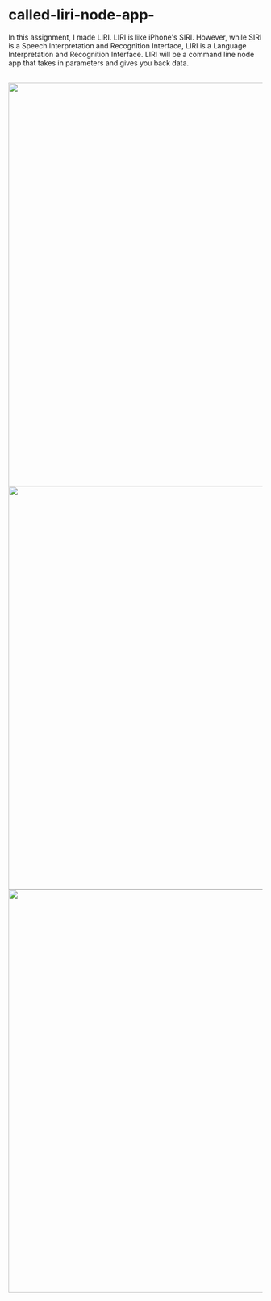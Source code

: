 # called-liri-node-app-
In this assignment, I made LIRI. LIRI is like iPhone's SIRI. However, while SIRI is a Speech Interpretation and Recognition Interface, LIRI is a Language Interpretation and Recognition Interface. LIRI will be a command line node app that takes in parameters and gives you back data.


<br/>


<img src="https://media.giphy.com/media/3ocqIW9TVP8Cs6vGXC/giphy.gif" width="800">

<br/>


<img src="https://media.giphy.com/media/2lYQHh9mT18Z648hBa/giphy.gif" width="800">

<br/>


<img src="https://media.giphy.com/media/SGXywnpjPGdh5lyqcy/giphy.gif" width="800">


